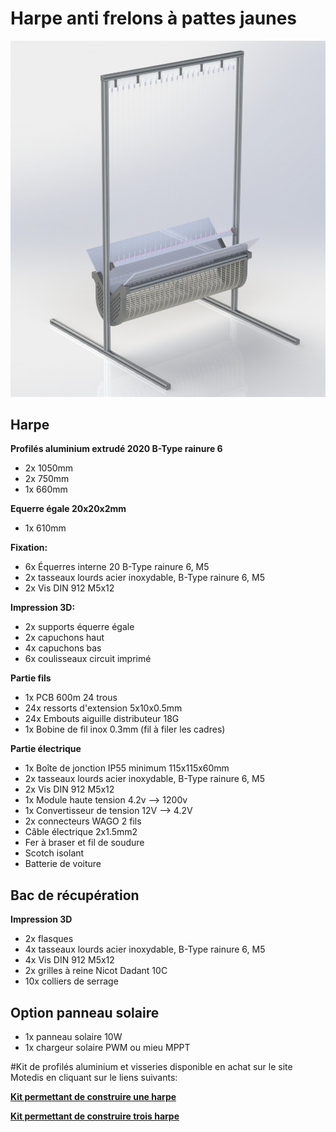 # Harpe anti frelons à pattes jaunes

![This is an image](https://github.com/Ratamuse/Harpe/blob/main/Harpe%20ruches/Images/Harpe1.JPG)

## Harpe

**Profilés aluminium extrudé 2020 B-Type rainure 6**
- 2x 1050mm
- 2x 750mm
- 1x 660mm

**Equerre égale 20x20x2mm**
- 1x 610mm

**Fixation:**
- 6x Équerres interne 20 B-Type rainure 6, M5
- 2x tasseaux lourds acier inoxydable, B-Type rainure 6, M5
- 2x Vis DIN 912 M5x12

**Impression 3D:**
- 2x supports équerre égale
- 2x capuchons haut
- 4x capuchons bas
- 6x coulisseaux circuit imprimé

**Partie fils**
- 1x PCB 600m 24 trous
- 24x ressorts d'extension 5x10x0.5mm
- 24x Embouts aiguille distributeur 18G
- 1x Bobine de fil inox 0.3mm (fil à filer les cadres)

**Partie électrique**
- 1x Boîte de jonction IP55 minimum 115x115x60mm
- 2x tasseaux lourds acier inoxydable, B-Type rainure 6, M5
- 2x Vis DIN 912 M5x12
- 1x Module haute tension 4.2v --> 1200v
- 1x Convertisseur de tension 12V --> 4.2V
- 2x connecteurs WAGO 2 fils
- Câble électrique 2x1.5mm2
- Fer à braser et fil de soudure
- Scotch isolant
- Batterie de voiture

## Bac de récupération

**Impression 3D**
- 2x flasques
- 4x tasseaux lourds acier inoxydable, B-Type rainure 6, M5
- 4x Vis DIN 912 M5x12
- 2x grilles à reine Nicot Dadant 10C
- 10x colliers de serrage

## Option panneau solaire
- 1x panneau solaire 10W
- 1x chargeur solaire PWM ou mieu MPPT

#Kit de profilés aluminium et visseries disponible en achat sur le site Motedis en cliquant sur le liens suivants:

**[Kit permettant de construire une harpe](https://www.motedis.fr/shop/create_offers_kit.php?oID=807541)**

**[Kit permettant de construire trois harpe](https://www.motedis.fr/shop/create_offers_kit.php?oID=807542)**









